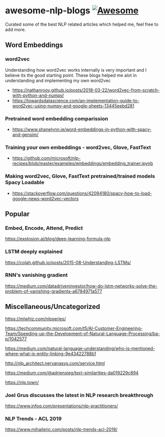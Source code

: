 # awesome-nlp-blogs [![Awesome](https://cdn.rawgit.com/sindresorhus/awesome/d7305f38d29fed78fa85652e3a63e154dd8e8829/media/badge.svg)](https://github.com/sindresorhus/awesome)

Curated some of the best NLP related  articles which helped me, feel free to add more.

## Word Embeddings

### word2vec

Understanding how word2vec works internally is very important and I believe its the good starting point. These blogs helped me alot in understanding and implementing my own word2vec

- <https://nathanrooy.github.io/posts/2018-03-22/word2vec-from-scratch-with-python-and-numpy/>
- <https://towardsdatascience.com/an-implementation-guide-to-word2vec-using-numpy-and-google-sheets-13445eebd281>

### Pretrained word embedding comparission

- <https://www.shanelynn.ie/word-embeddings-in-python-with-spacy-and-gensim/>

### Training your own embeddings - word2vec, Glove, FastText

- <https://github.com/microsoft/nlp-recipes/blob/master/examples/embeddings/embedding_trainer.ipynb>

### Making word2vec, Glove, FastText pretrained/trained models Spacy Loadable

- <https://stackoverflow.com/questions/42094180/spacy-how-to-load-google-news-word2vec-vectors>

## Popular

### Embed, Encode, Attend, Predict

<https://explosion.ai/blog/deep-learning-formula-nlp>

### LSTM deeply explained

<https://colah.github.io/posts/2015-08-Understanding-LSTMs/>

### RNN's vanishing gradient

<https://medium.com/datadriveninvestor/how-do-lstm-networks-solve-the-problem-of-vanishing-gradients-a6784971a577>

## Miscellaneous/Uncategorized

<https://mlwhiz.com/nlpseries/>

<https://techcommunity.microsoft.com/t5/AI-Customer-Engineering-Team/Speeding-up-the-Development-of-Natural-Language-Processing/ba-p/1042577>

<https://medium.com/natural-language-understanding/who-is-mentioned-where-what-is-entity-linking-9e43422788b1>

<http://nlp_architect.nervanasys.com/service.html>

<https://medium.com/@adriensieg/text-similarities-da019229c894>

<https://nlp.town/>

### Joel Grus discusses the latest in NLP research breakthrough

<https://www.infoq.com/presentations/nlp-practitioners/>

### NLP Trends - ACL 2019

<https://www.mihaileric.com/posts/nlp-trends-acl-2019/>
